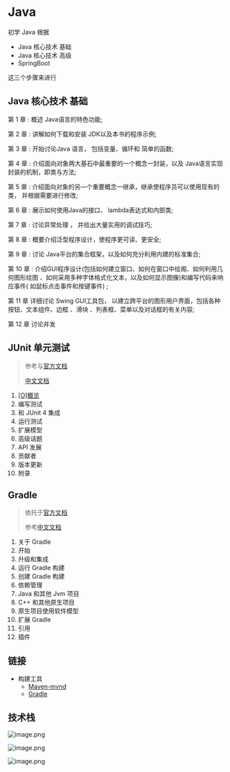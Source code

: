 # Java

初学 Java 根据

- Java 核心技术 基础
- Java 核心技术 高级
- SpringBoot

这三个步骤来进行

## Java 核心技术 基础

第 1 章 : 概述 Java语言的特色功能;

第 2 章 : 讲解如何下载和安装 JDK以及本书的程序示例;

第 3 章 : 开始讨论Java 语言， 包括变量、循环和 简单的函数;

第 4 章 : 介绍面向对象两大基石中最重要的一个概念一封装，以及 Java语言实现封装的机制，即类与方法;

第 5 章 : 介绍面向对象的另—个重要概念一继承，继承使程序员可以使用现有的类， 并根据需要进行修改;

第 6 章 : 展示如何使用Java的接口、 lambda表达式和内部类;

第 7 章 : 讨论异常处理 ， 并给出大量实用的调试技巧;

第 8 章 : 概要介绍泛型程序设计，使程序更可读、更安全;

第 9 章 : 讨论 Java平台的集合框架，以及如何充分利用内建的标准集合;

第 10 章 : 介绍GUI程序设计(包括如何建立窗口、如何在窗口中绘阁、如何利用几何图形绘图
、如何采用多种字体格式化文本，以及如何显示图像)和编写代码来响应事件(
如鼠标点击事件和按键事件) ;

第 11 章 详细讨论 Swing GUI工具包， 以建立跨平台的图形用户界面，包括各种按钮、文本组件、边框 、滑块 、列表框、菜单以及对话框的有关内容;

第 12 章 讨论并发

## JUnit 单元测试

> 参考与[官方文档](https://junit.org/junit5/docs/current/user-guide/)
>
> [中文文档](https://doczhcn.gitbook.io/junit5/)

1. [[O]概览](./junit/1-overview.md)
2. 编写测试
3. 和 JUnit 4 集成
4. 运行测试
5. 扩展模型
6. 高级话题
7. API 发展
8. 贡献者
9. 版本更新
10. 附录

## Gradle

> 依托于[官方文档](https://docs.gradle.org/current/userguide/userguide.html)
>
> 参考[中文文档](https://doc.yonyoucloud.com/doc/wiki/project/GradleUserGuide-Wiki/index.html)

1. 关于 Gradle
2. 开始
3. 升级和集成
4. 运行 Gradle 构建
5. 创建 Gradle 构建
6. 依赖管理
7. Java 和其他 Jvm 项目
8. C++ 和其他原生项目
9. 原生项目使用软件模型
10. 扩展 Gradle
11. 引用
12. 插件


## 链接

- 构建工具
    - [Maven-mvnd](https://github.com/apache/maven-mvnd)
    - [Gradle](https://gradle.org/)


## 技术栈

![image.png](https://file.wulicode.com/yuque/202209/30/14/0511VXWqlsXA.png?x-oss-process=image/resize,h_7140)

![image.png](https://file.wulicode.com/yuque/202211/25/19/3010m9P0FagX.png?x-oss-process=image/resize,h_2520)

![image.png](https://file.wulicode.com/yuque/202211/25/19/30105Xm0Mecg.png?x-oss-process=image/resize,h_1373)

